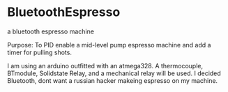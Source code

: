 # BluetoothEspresso
a bluetooth espresso machine

Purpose:  To PID enable a mid-level pump espresso machine and add a timer for pulling shots.

I am using an arduino outfitted with an atmega328.  A thermocouple, BTmodule, Solidstate Relay, and a mechanical relay will be used.
I decided Bluetooth, dont want a russian hacker makeing espresso on my machine.
